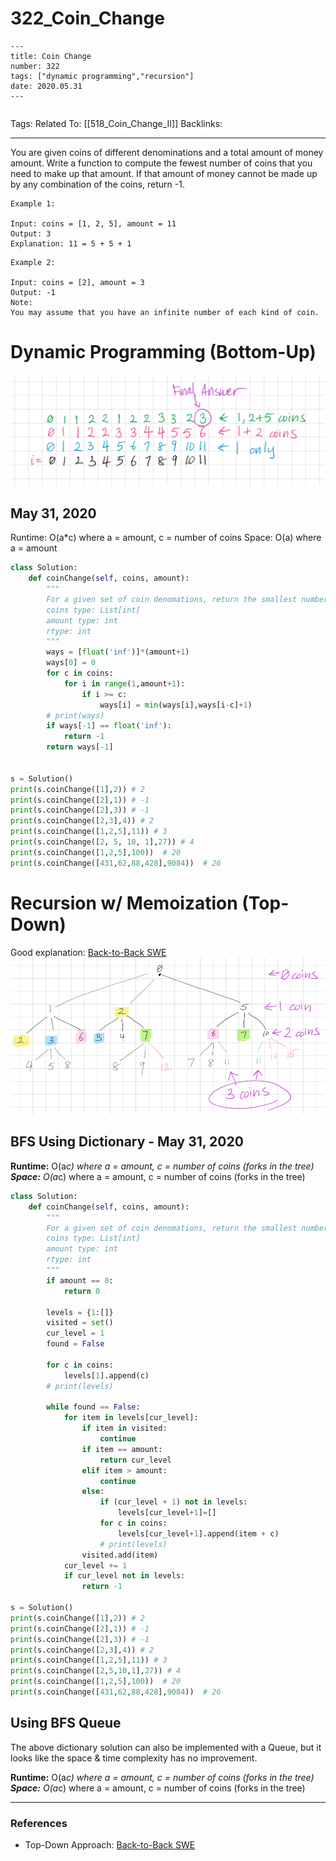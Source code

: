 # 322_Coin_Change
```
---
title: Coin Change
number: 322
tags: ["dynamic programming","recursion"]
date: 2020.05.31
---
```

```toc
```

Tags:
Related To: [[518_Coin_Change_II]]
Backlinks: 
- - - -
You are given coins of different denominations and a total amount of money amount. Write a function to compute the fewest number of coins that you need to make up that amount. If that amount of money cannot be made up by any combination of the coins, return -1.

```
Example 1:

Input: coins = [1, 2, 5], amount = 11
Output: 3 
Explanation: 11 = 5 + 5 + 1
```

```
Example 2:

Input: coins = [2], amount = 3
Output: -1
Note:
You may assume that you have an infinite number of each kind of coin.
```

# Dynamic Programming (Bottom-Up)
![](322_Coin_Change/image.png)

## May 31, 2020
Runtime: O(a*c) where a = amount, c = number of coins
Space: O(a) where a = amount

```py
class Solution:
    def coinChange(self, coins, amount):
        """
        For a given set of coin denomations, return the smallest number of coins that can be used to add up to a given target amount.
        coins type: List[int]
        amount type: int
        rtype: int
        """
        ways = [float('inf')]*(amount+1)
        ways[0] = 0
        for c in coins:
            for i in range(1,amount+1):
                if i >= c:
                    ways[i] = min(ways[i],ways[i-c]+1)
        # print(ways)
        if ways[-1] == float('inf'):
            return -1
        return ways[-1]


s = Solution()
print(s.coinChange([1],2)) # 2
print(s.coinChange([2],1)) # -1
print(s.coinChange([2],3)) # -1
print(s.coinChange([2,3],4)) # 2
print(s.coinChange([1,2,5],11)) # 3
print(s.coinChange([2, 5, 10, 1],27)) # 4
print(s.coinChange([1,2,5],100))  # 20
print(s.coinChange([431,62,88,428],9084))  # 26
```

# Recursion w/ Memoization (Top-Down)
Good explanation: [Back-to-Back SWE](https://www.youtube.com/watch?v=jgiZlGzXMBw)
![](322_Coin_Change/image%202.png)

## BFS Using Dictionary - May 31, 2020
 **Runtime:**  O(a*c) where a = amount, c = number of coins (forks in the tree)
**Space:** O(a*c) where a = amount, c = number of coins (forks in the tree)

```py
class Solution:
    def coinChange(self, coins, amount):
        """
        For a given set of coin denomations, return the smallest number of coins that can be used to add up to a given target amount.
        coins type: List[int]
        amount type: int
        rtype: int
        """
        if amount == 0:
            return 0

        levels = {1:[]}
        visited = set()
        cur_level = 1
        found = False
        
        for c in coins:
            levels[1].append(c)
        # print(levels)

        while found == False:
            for item in levels[cur_level]:
                if item in visited:
                    continue
                if item == amount:
                    return cur_level
                elif item > amount:
                    continue
                else:
                    if (cur_level + 1) not in levels:
                        levels[cur_level+1]=[]
                    for c in coins:
                        levels[cur_level+1].append(item + c)
                    # print(levels)
                visited.add(item)
            cur_level += 1
            if cur_level not in levels:
                return -1

s = Solution()
print(s.coinChange([1],2)) # 2
print(s.coinChange([2],1)) # -1
print(s.coinChange([2],3)) # -1
print(s.coinChange([2,3],4)) # 2
print(s.coinChange([1,2,5],11)) # 3
print(s.coinChange([2,5,10,1],27)) # 4
print(s.coinChange([1,2,5],100))  # 20
print(s.coinChange([431,62,88,428],9084))  # 26
```

## Using BFS Queue
The above dictionary solution can also be implemented with a Queue, but it looks like the space & time complexity has no improvement.

**Runtime:** O(a*c) where a = amount, c = number of coins (forks in the tree)
**Space:** O(a*c) where a = amount, c = number of coins (forks in the tree)

- - - -
### References
* Top-Down Approach: [Back-to-Back SWE](https://www.youtube.com/watch?v=jgiZlGzXMBw)